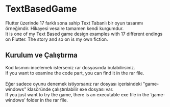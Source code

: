 # TextBasedGame
Flutter üzerinde 17 farklı sona sahip Text Tabanlı bir oyun tasarımı örneğimdir. Hikayesi vesaire tamamen kendi kurgumdur.<br>
It is one of my Text Based game design examples with 17 different endings on Flutter. The story and so on is my own fiction. 

## Kurulum ve Çalıştırma
Kod kısmını incelemek isterseniz rar dosyasında bulabilirsiniz.<br>
If you want to examine the code part, you can find it in the rar file.<br><br>
Eğer sadece oyunu denemek istiyorsanız rar dosyası içerisindeki "game-windows" klasöründe çalıştırılabilir exe dosyası var.<br>
If you just want to try the game, there is an executable exe file in the ‘game-windows’ folder in the rar file.


